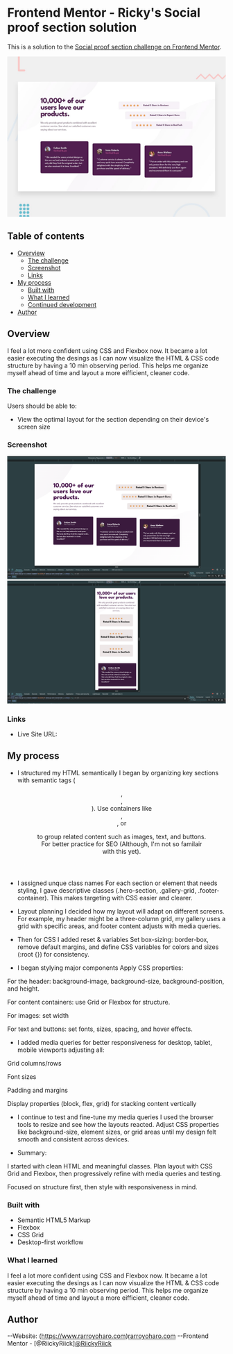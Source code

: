 # Frontend Mentor - Ricky's Social proof section solution

This is a solution to the [Social proof section challenge on Frontend Mentor](https://www.frontendmentor.io/challenges/social-proof-section-6e0qTv_bA). 

<img src="./design/desktop-preview.jpg">

## Table of contents

- [Overview](#overview)
  - [The challenge](#the-challenge)
  - [Screenshot](#screenshot)
  - [Links](#links)
- [My process](#my-process)
  - [Built with](#built-with)
  - [What I learned](#what-i-learned)
  - [Continued development](#continued-development)
- [Author](#author)


## Overview

I feel a lot more confident using CSS and Flexbox now. It became a lot easier executing the desings as I can now visualize the HTML & CSS code structure by having a 10 min observing period. This helps me organize myself ahead of time and layout a more eifficient, cleaner code. 


### The challenge

Users should be able to:

- View the optimal layout for the section depending on their device's screen size

### Screenshot

<img src="./desktop social proof design.png"/>
<img src="./mobile social proof design.png"/>


### Links

- Live Site URL: 

## My process

- I structured my HTML semantically
I began by organizing key sections with semantic tags (<header>, <section>, <footer>). Use containers like <div>, <section>, or <figure> to group related content such as images, text, and buttons.
For better practice for SEO (Although, I'm not so familair with this yet). 


- I assigned unque class names
For each section or element that needs styling, I gave descriptive classes (.hero-section, .gallery-grid, .footer-container). 
This makes targeting with CSS easier and clearer.


- Layout planning
I decided how my layout will adapt on different screens. For example, my header might be a three-column grid, my gallery uses a grid with specific areas, and footer content adjusts with media queries.


- Then for CSS I added reset & variables
Set box-sizing: border-box, remove default margins, and define CSS variables for colors and sizes (:root {}) for consistency.


- I began stylying major components
Apply CSS properties:

For the header: background-image, background-size, background-position, and height.

For content containers: use Grid or Flexbox for structure.

For images: set width 

For text and buttons: set fonts, sizes, spacing, and hover effects.


- I added media queries for better responsiveness for desktop, tablet, mobile viewports adjusting all:

Grid columns/rows

Font sizes

Padding and margins

Display properties (block, flex, grid) for stacking content vertically


- I continue to test and fine-tune my media queries
I used the browser tools to resize and see how the layouts reacted. Adjust CSS properties like background-size, element sizes, or grid areas until my design felt smooth and consistent across devices.


- Summary: 

I started with clean HTML and meaningful classes. Plan layout with CSS Grid and Flexbox, then progressively refine with media queries and testing. 

Focused on structure first, then style with responsiveness in mind.


### Built with

- Semantic HTML5 Markup
- Flexbox
- CSS Grid
- Desktop-first workflow

### What I learned

I feel a lot more confident using CSS and Flexbox now. It became a lot easier executing the desings as I can now visualize the HTML & CSS code structure by having a 10 min observing period. This helps me organize myself ahead of time and layout a more eifficient, cleaner code. 


## Author

--Website: (https://www.rarroyoharo.com)<a href="https://www.rarroyoharo.com" target="_blank">rarroyoharo.com</a> 
--Frontend Mentor - [@RiickyRiick]<a href="https://www.frontendmentor.io/profile/RiickyRiick" target="_blank">@RiickyRiick</a> 



